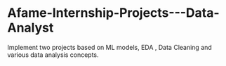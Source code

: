 # Afame-Internship-Projects---Data-Analyst
Implement two projects based on ML models, EDA , Data Cleaning and various data analysis concepts.
